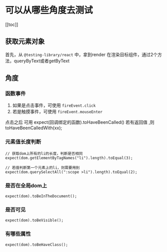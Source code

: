 
# 可以从哪些角度去测试
[[toc]]
## 获取元素对象
首先，从 `@testing-library/react` 中，拿到render
在渲染目标组件，通过2个方法，queryByText或者getByText

## 角度
### 函数事件
1. 如果是点击事件，可使用 `fireEvent.click`
2. 若是触摸事件，可使用 `fireEvent.mouseEnter`

点击之后 可用 expect(回调绑定的函数).toHaveBeenCalled()
若有返回值 ,则 toHaveBeenCalledWith(xx);

### 元素值长度判断
```tsx
// 获取dom上所有的li的长度，判断是否相同
expect(dom.getElementByTagNames("li").length).toEqual(3);

// 若值判断第一个元素上的li，则需要用到
expect(dom.querySelectAll(":scope >li").length).toEqual(2);
```

### 是否在全局dom上
```tsx
expect(dom).toBeInTheDocument();
```

### 是否可见

```tsx
expect(dom).toBeVisible();
```

### 有哪些属性

```tsx
expect(dom).toBeHaveClass();
```
